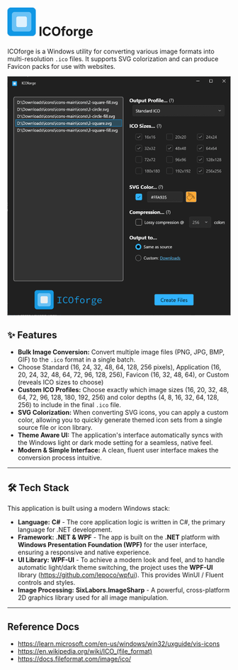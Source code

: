 # ![ICOforge logo](./assets/images/icoforge-64.png) ICOforge

ICOforge is a Windows utility for converting various image formats into multi-resolution `.ico` files. It supports SVG colorization and can produce Favicon packs for use with websites.

![ICOforge](./assets/images/icoforge-screen-1.png)

## ✨ Features

- **Bulk Image Conversion:** Convert multiple image files (PNG, JPG, BMP, GIF) to the `.ico` format in a single batch.
- Choose Standard (16, 24, 32, 48, 64, 128, 256 pixels), Application (16, 20, 24, 32, 48, 64, 72, 96, 128, 256), Favicon (16, 32, 48, 64), or Custom (reveals ICO sizes to choose)
- **Custom ICO Profiles:** Choose exactly which image sizes (16, 20, 32, 48, 64, 72, 96, 128, 180, 192, 256) and color depths (4, 8, 16, 32, 64, 128, 256) to include in the final `.ico` file.
- **SVG Colorization:** When converting SVG icons, you can apply a custom color, allowing you to quickly generate themed icon sets from a single source file or icon library.
- **Theme Aware UI:** The application's interface automatically syncs with the Windows light or dark mode setting for a seamless, native feel.
- **Modern & Simple Interface:** A clean, fluent user interface makes the conversion process intuitive.

---

## 🛠️ Tech Stack

This application is built using a modern Windows stack:

- **Language:** **C#** - The core application logic is written in C#, the primary language for .NET development.
- **Framework:** **.NET & WPF** - The app is built on the **.NET** platform with **Windows Presentation Foundation (WPF)** for the user interface, ensuring a responsive and native experience.
- **UI Library:** **WPF-UI** - To achieve a modern look and feel, and to handle automatic light/dark theme switching, the project uses the **WPF-UI** library (<https://github.com/lepoco/wpfui>). This provides WinUI / Fluent controls and styles.
- **Image Processing:** **SixLabors.ImageSharp** - A powerful, cross-platform 2D graphics library used for all image manipulation.

---

## Reference Docs

- <https://learn.microsoft.com/en-us/windows/win32/uxguide/vis-icons>
- <https://en.wikipedia.org/wiki/ICO_(file_format)>
- <https://docs.fileformat.com/image/ico/>
